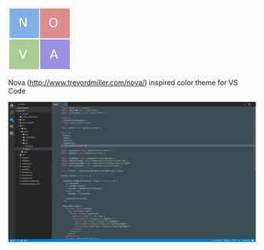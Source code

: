 ![Screenshot](./assets/icon.png?raw=true "Icon")

Nova (http://www.trevordmiller.com/nova/) inspired color theme for VS Code

![Screenshot](./assets/preview.png?raw=true "Screenshot")
